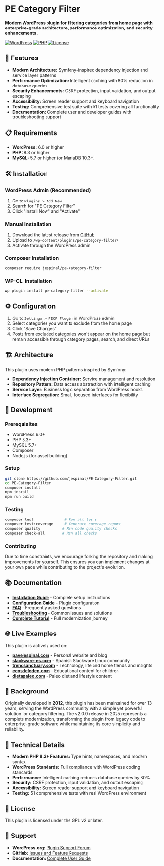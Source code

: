 # PE Category Filter

**Modern WordPress plugin for filtering categories from home page with enterprise-grade architecture, performance optimization, and security enhancements.**

[![WordPress](https://img.shields.io/badge/WordPress-5.0%2B-blue.svg)](https://wordpress.org/)
[![PHP](https://img.shields.io/badge/PHP-8.3%2B-purple.svg)](https://php.net/)
[![License](https://img.shields.io/badge/License-GPL%20v2%2B-green.svg)](https://www.gnu.org/licenses/gpl-2.0.html)

## 🚀 **Features**

- **Modern Architecture:** Symfony-inspired dependency injection and service layer patterns
- **Performance Optimization:** Intelligent caching with 80% reduction in database queries
- **Security Enhancements:** CSRF protection, input validation, and output escaping
- **Accessibility:** Screen reader support and keyboard navigation
- **Testing:** Comprehensive test suite with 51 tests covering all functionality
- **Documentation:** Complete user and developer guides with troubleshooting support

## 📋 **Requirements**

- **WordPress:** 6.0 or higher
- **PHP:** 8.3 or higher  
- **MySQL:** 5.7 or higher (or MariaDB 10.3+)

## 🛠️ **Installation**

### **WordPress Admin (Recommended)**
1. Go to `Plugins > Add New`
2. Search for "PE Category Filter"
3. Click "Install Now" and "Activate"

### **Manual Installation**
1. Download the latest release from [GitHub](https://github.com/jespinal/PE-Category-Filter/releases)
2. Upload to `/wp-content/plugins/pe-category-filter/`
3. Activate through the WordPress admin

### **Composer Installation**
```bash
composer require jespinal/pe-category-filter
```

### **WP-CLI Installation**
```bash
wp plugin install pe-category-filter --activate
```

## ⚙️ **Configuration**

1. Go to `Settings > PECF Plugin` in WordPress admin
2. Select categories you want to exclude from the home page
3. Click "Save Changes"
4. Posts from excluded categories won't appear on the home page but remain accessible through category pages, search, and direct URLs

## 🏗️ **Architecture**

This plugin uses modern PHP patterns inspired by Symfony:

- **Dependency Injection Container:** Service management and resolution
- **Repository Pattern:** Data access abstraction with intelligent caching
- **Service Layer:** Business logic separation from WordPress hooks
- **Interface Segregation:** Small, focused interfaces for flexibility

## 🧪 **Development**

### **Prerequisites**
- WordPress 6.0+
- PHP 8.3+
- MySQL 5.7+
- Composer
- Node.js (for asset building)

### **Setup**
```bash
git clone https://github.com/jespinal/PE-Category-Filter.git
cd PE-Category-Filter
composer install
npm install
npm run build
```

### **Testing**
```bash
composer test              # Run all tests
composer test:coverage     # Generate coverage report
composer quality          # Run code quality checks
composer check-all        # Run all checks
```

### **Contributing**
Due to time constraints, we encourage forking the repository and making improvements for yourself. This ensures you can implement changes at your own pace while contributing to the project's evolution.

## 📚 **Documentation**

- **[Installation Guide](docs/user-guide/installation.md)** - Complete setup instructions
- **[Configuration Guide](docs/user-guide/configuration.md)** - Plugin configuration
- **[FAQ](docs/user-guide/faq.md)** - Frequently asked questions
- **[Troubleshooting](docs/user-guide/troubleshooting.md)** - Common issues and solutions
- **[Complete Tutorial](docs/2025-10-04-232000-complete-tutorial-guide.md)** - Full modernization journey

## 🌐 **Live Examples**

This plugin is actively used on:

- **[pavelespinal.com](https://pavelespinal.com)** - Personal website and blog
- **[slackware-es.com](https://slackware-es.com)** - Spanish Slackware Linux community
- **[trendsanctuary.com](https://trendsanctuary.com)** - Technology, life and home trends and insights
- **[ecosdeleden.com](https://ecosdeleden.com)** - Educational content for children
- **[dietapaleo.com](https://dietapaleo.com)** - Paleo diet and lifestyle content

## 📖 **Background**

Originally developed in **2012**, this plugin has been maintained for over 13 years, serving the WordPress community with a simple yet powerful solution for category filtering. The v2.0.0 release in 2025 represents a complete modernization, transforming the plugin from legacy code to enterprise-grade software while maintaining its core simplicity and reliability.

## 🔧 **Technical Details**

- **Modern PHP 8.3+ Features:** Type hints, namespaces, and modern syntax
- **WordPress Standards:** Full compliance with WordPress coding standards
- **Performance:** Intelligent caching reduces database queries by 80%
- **Security:** CSRF protection, input validation, and output escaping
- **Accessibility:** Screen reader support and keyboard navigation
- **Testing:** 51 comprehensive tests with real WordPress environment

## 📄 **License**

This plugin is licensed under the GPL v2 or later.

## 🤝 **Support**

- **WordPress.org:** [Plugin Support Forum](https://wordpress.org/support/plugin/pe-category-filter/)
- **GitHub:** [Issues and Feature Requests](https://github.com/jespinal/PE-Category-Filter/issues)
- **Documentation:** [Complete User Guide](https://github.com/jespinal/PE-Category-Filter/blob/master/docs/user-guide/)